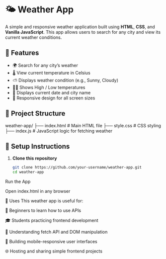 # 🌤️ Weather App

A simple and responsive weather application built using **HTML**, **CSS**, and **Vanilla JavaScript**. This app allows users to search for any city and view its current weather conditions.

## 🚀 Features

- 🌍 Search for any city’s weather
- 🌡️ View current temperature in Celsius
- ⛅ Displays weather condition (e.g., Sunny, Cloudy)
- 🔼🔽 Shows High / Low temperatures
- 📅 Displays current date and city name
- 📱 Responsive design for all screen sizes

## 📁 Project Structure
weather-app/
├── index.html # Main HTML file
├── style.css # CSS styling
├── index.js # JavaScript logic for fetching weather

## 🔧 Setup Instructions

1. **Clone this repository**
   ```bash
   git clone https://github.com/your-username/weather-app.git
   cd weather-app
Run the App

Open index.html in any browser

📌 Uses
This weather app is useful for:

🌱 Beginners to learn how to use APIs

🎓 Students practicing frontend development

🧠 Understanding fetch API and DOM manipulation

📲 Building mobile-responsive user interfaces

🌐 Hosting and sharing simple frontend projects

